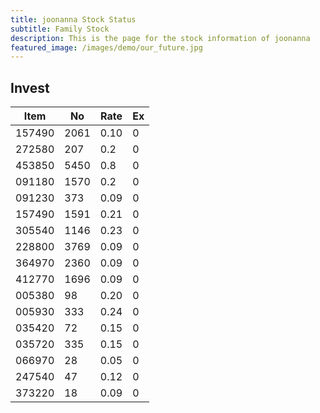 ```yaml
---
title: joonanna Stock Status
subtitle: Family Stock 
description: This is the page for the stock information of joonanna
featured_image: /images/demo/our_future.jpg
---
```


## Invest

|  Item  | No | Rate | Ex   |
|--------|----|------|------|
| 157490 |2061| 0.10 |    0 | 
| 272580 | 207| 0.2  |    0 |
| 453850 |5450| 0.8  |    0 |
| 091180 |1570| 0.2  |    0 |
| 091230 | 373| 0.09 |    0 | 
| 157490 |1591| 0.21 |    0 | 
| 305540 |1146| 0.23 |    0 | 
| 228800 |3769| 0.09 |    0 |  
| 364970 |2360| 0.09 |    0 |  
| 412770 |1696| 0.09 |    0 | 
| 005380 |  98| 0.20 |    0 | 
| 005930 | 333| 0.24 |    0 | 
| 035420 | 72 | 0.15 |    0 | 
| 035720 | 335| 0.15 |    0 | 
| 066970 | 28 | 0.05 |    0 | 
| 247540 | 47 | 0.12 |    0 | 
| 373220 | 18 | 0.09 |    0 | 
